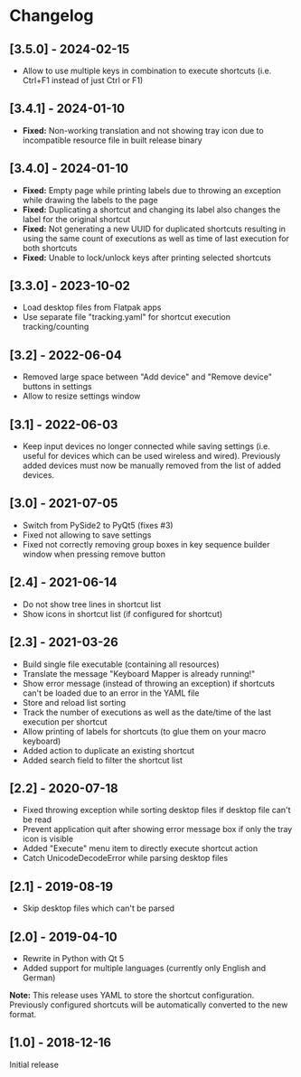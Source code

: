 # Changelog

## [3.5.0] - 2024-02-15

* Allow to use multiple keys in combination to execute shortcuts (i.e. Ctrl+F1 instead of just Ctrl or F1)

## [3.4.1] - 2024-01-10

* **Fixed:** Non-working translation and not showing tray icon due to incompatible resource file in built release binary

## [3.4.0] - 2024-01-10

* **Fixed:** Empty page while printing labels due to throwing an exception while drawing the labels to the page
* **Fixed:** Duplicating a shortcut and changing its label also changes the label for the original shortcut
* **Fixed:** Not generating a new UUID for duplicated shortcuts resulting in using the same count of executions as well as time of last execution for both shortcuts
* **Fixed:** Unable to lock/unlock keys after printing selected shortcuts

## [3.3.0] - 2023-10-02

* Load desktop files from Flatpak apps
* Use separate file "tracking.yaml" for shortcut execution tracking/counting

## [3.2] - 2022-06-04

* Removed large space between "Add device" and "Remove device" buttons in settings
* Allow to resize settings window

## [3.1] - 2022-06-03

* Keep input devices no longer connected while saving settings (i.e. useful for devices which can be used wireless and wired). Previously added devices must now be manually removed from the list of added devices.

## [3.0] - 2021-07-05

* Switch from PySide2 to PyQt5 (fixes #3)
* Fixed not allowing to save settings
* Fixed not correctly removing group boxes in key sequence builder window when pressing remove button

## [2.4] - 2021-06-14

* Do not show tree lines in shortcut list
* Show icons in shortcut list (if configured for shortcut)

## [2.3] - 2021-03-26

* Build single file executable (containing all resources)
* Translate the message "Keyboard Mapper is already running!"
* Show error message (instead of throwing an exception) if shortcuts can't be loaded due to an error in the YAML file
* Store and reload list sorting
* Track the number of executions as well as the date/time of the last execution per shortcut
* Allow printing of labels for shortcuts (to glue them on your macro keyboard)
* Added action to duplicate an existing shortcut
* Added search field to filter the shortcut list

## [2.2] - 2020-07-18

* Fixed throwing exception while sorting desktop files if desktop file can't be read
* Prevent application quit after showing error message box if only the tray icon is visible
* Added "Execute" menu item to directly execute shortcut action
* Catch UnicodeDecodeError while parsing desktop files

## [2.1] - 2019-08-19

* Skip desktop files which can't be parsed

## [2.0] - 2019-04-10

* Rewrite in Python with Qt 5
* Added support for multiple languages (currently only English and German)

**Note:** This release uses YAML to store the shortcut configuration. Previously configured shortcuts will be automatically converted to the new format.

## [1.0] - 2018-12-16

Initial release
